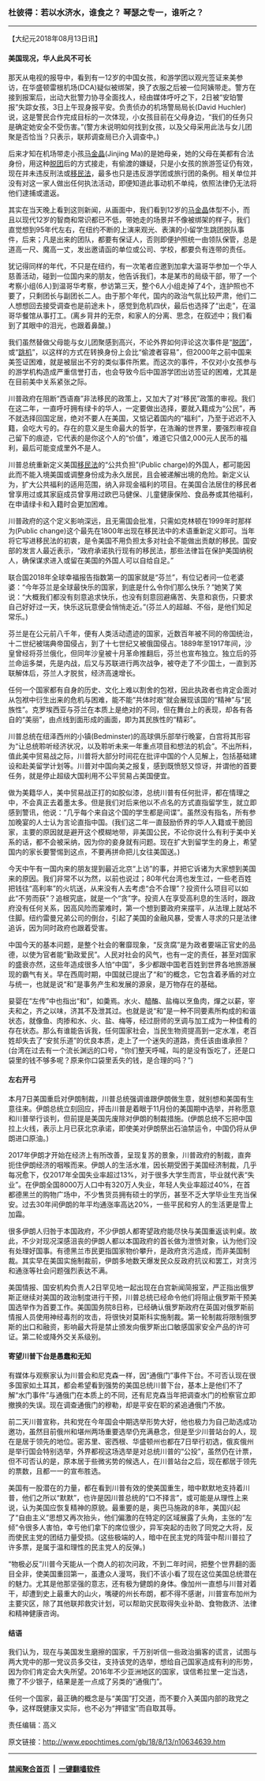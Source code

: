 ### 杜彼得：若以水济水，谁食之？ 琴瑟之专一，谁听之？
------------------------

<p>【大纪元2018年08月13日讯】</p>
<h4>美国现况，华人此风不可长</h4>
<p>那天从电视的报导中，看到有一12岁的中国女孩，和游学团以观光签证来美参访，在华盛顿雷根机场(DCA)疑似被绑架，换了衣服之后被一位阿姨带走。警方在接到报案后，出动大批警力协寻全面找人，经由媒体呼吁之下，2日被“安珀警报”失踪女孩，3日上午现身报平安。负责侦办的机场警局局长(David Huchler)说，这是警民合作完成目标的一次体现，小女孩目前在父母身边，“我们的任务只是确定她安全不受伤害。”(警方未说明如何找到女孩，以及父母采用此法与女儿团聚是否恰当？只表示，联邦调查局已介入调查中。)</p>
<p>后来才知在机场带走小孩<a href="http://www.epochtimes.com/gb/tag/%E9%A9%AC%E9%87%91%E6%99%B6.html">马金晶</a>(Jinjing Ma)的是她母亲，她的父母在美都有合法身份，用这种<a href="http://www.epochtimes.com/gb/tag/%E8%84%B1%E5%9B%A2.html">脱团</a>后的方式接走，有偷渡的嫌疑，只是小女孩的旅游签证仍有效，现在并未违反刑法或<a href="http://www.epochtimes.com/gb/tag/%E7%A7%BB%E6%B0%91%E6%B3%95.html">移民法</a>，最多也只是违反游学团或旅行团的条例。相关单位并没有对这一家人做出任何执法活动，即便知道此事动机不单纯，依照法律仍无法将他们逮捕或遣返。</p>
<p>其实在当天晚上看到这则新闻，从画面中，我们看到12岁的<a href="http://www.epochtimes.com/gb/tag/%E9%A9%AC%E9%87%91%E6%99%B6.html">马金晶</a>体型不小，而且以现代12岁的智商和常识都已不低，带她走的场景并不像被绑架的样子。我们直觉想到95年代左右，在纽约不断的上演来观光、表演的小留学生跳团脱队事件，后来；凡是出来的团队，都要有保证人，否则即便护照统一由领队保管，总是道高一尺、魔高一丈，发出邀请函的单位或公司、学校，都要负有连带的责任。</p>
<p>犹记得同样的年代，不只是在纽约，有一次笔者应邀到加拿大温哥华参加一个华人慈善活动，碰到一位国内来的朋友，他告诉我们，本是某市的局级干部，带了一个考察小组(6人)到温哥华考察，参访第三天，整个6人小组走掉了4个，连护照也不要了，只剩团长与副团长二人。由于那个年代，国内的政治气氛比较严肃，他们二人想想回去接受调查也是前途未卜，感觉到危机四伏，最后也选择了“出走”，在温哥华餐馆从事打工。(离乡背井的无奈，和家人的分离、思念，在叙述中；我们看到了其眼中的泪光，也跟着鼻酸。)</p>
<p>我们虽然替做父母能与女儿团聚感到高兴，不论外界如何评论这次事件是“<a href="http://www.epochtimes.com/gb/tag/%E8%84%B1%E5%9B%A2.html">脱团</a>”，或“<a href="http://www.epochtimes.com/gb/tag/%E8%B7%B3%E6%9C%BA.html">跳机</a>”，以这样的方式在转换身份上会比“偷渡者容易”，但2000年之前中国来美签证困难，就是被层出不穷的类似事件所累。而这次的事件，不仅对小女孩参与的游学机构造成严重信誉打击，也会导致今后中国游学团出访签证的困难，尤其是在目前美中关系紧张之际。</p>
<p>川普政府在阻断“西语裔”非法移民的政策上，又加大了对“移民”政策的审视。我们在这二年，一直呼吁拥有绿卡的华人，一定要做出选择，要就入籍成为“公民”，再不就选择回国定居，绝对不要人在美国，又惦记着国内的“福利”，乃至于迟迟不入籍，会吃大亏的。存在的意义是生命最大的哲学，在浩瀚的世界里，要强烈审视自己留下的痕迹，它代表的是你这个人的“价值”，难道它只值2,000元人民币的福利，最后可能变成里外不是人。</p>
<p>川普总统重新定义美国<a href="http://www.epochtimes.com/gb/tag/%E7%A7%BB%E6%B0%91%E6%B3%95.html">移民法</a>的“公共负担”(Public charge)的外国人，都可能因此而不能入境美国或调整身份成为永久居民，且会被递解出境的危险。新定义认为，扩大公共福利的适用范围，纳入非现金福利的项目。在美国合法居住的移民者曾享用过或其家庭成员曾享用过欧巴马健保、儿童健康保险、食品券或其他福利，在申请绿卡和入籍时会更加困难。</p>
<p>川普政府的这个定义影响深远，且无需国会批准，只需如克林顿在1999年时那样为(Public change)这个最先在1800年出现在移民法中的术语重新定义即可。当年将它写进移民法的初衷，是令美国不用负担太多对社会不能做出贡献的移民。国安部的发言人最近表示，“政府承诺执行现有的移民法，那些法律旨在保护美国纳税人，确保谋求进入或留在美国的外国人可以自给自足。”</p>
<p>联合国2018年全球幸福报告指数第一的国家就是“芬兰”，有位记者问一位老婆婆：“今年芬兰是全球最快乐的国家，到底是什么令你们那么快乐？”她笑了笑说：“大概我们都没有刻意追求快乐，也没有刻意回避痛苦、失意和哀伤，只要求自己好好过一天，快乐这玩意便会悄悄走近。”(芬兰人的超越、不俗，是他们知足常乐。)</p>
<p>芬兰是在公元前八千年，便有人类活动遗迹的国家，近数百年被不同的帝国统治，十二世纪被瑞典帝国侵占，到了十七世纪又被俄国侵占。1889年至1917年间，沙皇曾经将芬兰俄化，但同年沙皇被十月革命推翻后，芬兰也宣布独立。独立后的芬兰命运多桀，先是内战，后又与苏联进行两次战争，被夺走了不少国土，一直到苏联解体后，芬兰人才脱贫，经济高速增长。</p>
<p>任何一个国家都有自身的历史、文化上难以割舍的包袱，因此执政者也肯定会面对从包袱中衍生出来的危机与困难，能不能“共体时艰”就会展现该国的“精神”与“民族性”。克罗埃西亚与芬兰在本质上是绝对的不同，但在舞台上的表现，却各有各自的“美丽”，由点线到面形成的画面，即为其民族性的“精彩”。</p>
<p>川普总统在纽泽西州的小镇(Bedminster)的高球俱乐部举行晚宴，白宫将其形容为“让总统聆听经济状况，以及聆听未来一年重点项目和想法的机会”。不出所料，值此美中贸易战之际，川普将大部分时间花在批评中国的个人见解上，包括基础建设和赴美留学计划等。川普对中国向美之报复，感到既愤怒又惊讶，并谓他的首要任务，就是停止超级大国利用不公平贸易占美国便宜。</p>
<p>做为美籍华人，美中贸易战正打的如胶似漆，总统川普有任何批评，都在情理之中，不会真正去着墨太多。但是我们对后来他以不点名的方式直指留学生，就立即感到警讯，他说：“几乎每个来自这个国的学生都是间谍”。虽然没有指名，所有参加晚宴的人士认为言论直指中国。(我们这二年一直鼓励侨界的华人入籍或干脆回家，主要的原因就是避开这个模糊地带，非美国公民，不论你说什么有利于美中关系的话，都不会被采纳，因为你的妾身就有问题。现在扩大到留学生的身上，希望国内的家长要警惕到这点，不要再拼命把儿女往美国送。)</p>
<p>今天中午有一国内来的朋友提到最近北京“上访”的事，并把它诉诸为大家想到美国来的原因。我们非常不以为然，以前也说过；80年代台湾也发生过，一些老百姓把钱往“高利率”的火坑送，从来没有人去考虑“合不合理”？投资什么项目可以如此“不劳而获”？追根究底，就是一个“贪”字。投资人在享受高利息的生活时，跟政府没有任何关系，因高风险而蒙难时，第一个想到要政府来摆平，从法理上就站不住脚。纽约雷曼兄弟公司的倒台，引起了美国的金融风暴，受害人寻求的只是法律追诉，因为同时政府也跟着受害。</p>
<p>中国今天的基本问题，是整个社会的奢靡现象，“反贪腐”是为政者要端正官史的品德，以使为官者能“勤政爱民”。人民对社会的风气，也有一定的责任，甚至对国家的盛衰亦然，这些年造成很多人怕“中国”，多少都跟中国老百姓到世界各地旅游展现的霸气有关。早在西周时期，中国就已提出了“和”的概念，它包含着矛盾的对立与统一，也就是说“和”是事务产生和发展的源泉，是万物存在的基础。</p>
<p>妟婴在“左传”中也指出“和”，如羮焉。水火、醯醢、盐梅以烹鱼肉，燀之以薪，宰夫和之，齐之以味，济其不及泄其过。也就是说“和”是一种不同要素所构成的和谐状态，就像鱼、肉掺和水、火、盐、梅等，经过厨师的烹调与加工成为一种佳肴的存在状态。那么有谁能告诉我，任何国家社会，当民生物资提高到一定水准，老百姓却失去了“安贫乐道”的优良本质，走上了一个迷失的道路，责任该由谁承担？(台湾在过去有一个流长渊远的口号，“你们整天呼喊，叫的是没有饭吃了，还是口袋里的钱不够多呢？原来你口袋里丢失的钱，是合理的吗？”)</p>
<h4>左右开弓</h4>
<p>本月7日美国重启对伊朗制裁，川普总统强调谁跟伊朗做生意，就别想和美国有生意往来。伊朗总统立刻回应，抨击川普是着眼于11月份的美国期中选举，并称愿意和川普举行谈判，但前提是美国先废除对伊朗的制裁措施。(伊朗总统不忘把中国拉上火线，表示上月已获北京承诺，即使美对伊朗祭出石油禁运令，中国仍将从伊朗进口原油。)</p>
<p>2017年伊朗才开始在经济上有所改善，呈现复苏的景象，川普政府的制裁，直奔扼住伊朗经济的咽喉而来。伊朗人的生活水准，因长期受困于美国经济制裁，几乎每况愈下，仅2017年全国失业率超过13%，对于很多大学生而言，毕业就代表“失业”。在伊朗全国8000万人口中有320万人失业，年轻人失业率超过40%，在首都德黑兰的购物广场中，不少售货员拥有硕士的学历，甚至不乏大学毕业生充当保安。过去30年间伊朗的年平均通涨率高达20%，一些平民和穷人的生活更是雪上加霜。</p>
<p>很多伊朗人归咎于本国政府，不少伊朗人都寄望政府能尽快与美国重返谈判桌。故此，不少对现况深感沮丧的伊朗人都以本国政府的首长做为泄愤对象，认为他们没有处理好国事。有德黑兰市民更指国家物价攀升，是政府贪污造成，而非美国制裁。其实早在美国实施制裁前，伊朗多地数天爆发民众反政府抗议和罢工，对贪污和通涨等社会问题强烈表达不满。</p>
<p>美国情报、国安机构负责人2日罕见地一起出现在白宫新闻简报室，严正指出俄罗斯正继续对美国的政治制度进行干预，川普总统已经命令他们将阻止俄罗斯干预美国选举作为首要工作。美国国务院8日称，已经确认俄罗斯政府在英国对俄罗斯前情报人员使用神经毒剂的攻击，将很快对莫斯科实施制裁。第一轮制裁将限制俄罗斯的出口和融资，影响最大将是禁止颁发向俄罗斯出口敏感国家安全产品的许可证。第二轮或降外交关系级别。</p>
<h4>寄望川普下台是愚蠢和无知</h4>
<p>有媒体与观察家认为川普会和尼克森一样，因“通俄门”事件下台。不可否认现在很多国家如土耳其，都会希望看到强势的美国总统川普下台，基本上是他们不了解“水门事件”与通俄门在本质上的不同，还有尼克森当年把调查水门的检察官立即撤换的失误。现在调查通俄门的穆勒，却是平安在职的紧追通俄门不放。</p>
<p>前二天川普宣称，共和党在今年国会中期选举形势大好，他也极力为自己助选成功邀功，虽然目前俄州和堪州两场重要选举仍充满悬念，但是至少川普站台的人，现在是居于领先的地位。密苏里、密西根、华盛顿州也都在7日举行初选，俄亥俄州是举行国会特别选举，外界都视这场选举是对总统川普的“公投”，虽然仍在计票，但不可否认的是，原本居于些微劣势的候选人，在川普站台之后，现在都居于领先的票数，且都一一的宣布胜选。</p>
<p>美国有一股潜在的力量，都在看到川普有效的使美国重生，暗中默默地支持着川普，他们之所以“默默”，也许是因川普总统的“口不择言”，或可能是从理性上来说，认为美国应恢复精神的原貌。最重要的是，奥巴马施政的8年，美国兴起了“自由主义”思想又再次抬头，他们偏激的在特定的区域展露了头角，主张的“左倾”令很多人害怕，幸亏他们拿下的席位很少，异军突起的击败了同党之大将，反而使民主党的团结力量受损。(这些极端的人，暗中在民主党的阵营中帮川普拉了许多票，是属于温和理性的民主党人的反弹。)</p>
<p>“物极必反”川普今天能从一个商人的初次问政，不到二年时间，把整个世界翻的面目全非，使美国重回第一，虽遭众人漫骂，我们不该小看了现在这位美国总统潜在的魅力。尤其是他那坚强的意志，还有极为健朗的身体。像加州一直想与川普对着干，却遭到史上最重大的山火，嘴硬的州长布朗，都不得不感谢，川普宣布加州为主要灾区，除了其他联邦救灾计划，可以帮助灾民取得失业补助、食物救济、法律和精神健康咨询。</p>
<h4>结语</h4>
<p>我们认为，现在与美国发生磨擦的国家，千万别听信一些政治掮客的谎言，试图与两大党中的那一党议员多交往，支持该党的选举，想给自己国家造成有利的形势，因为你们肯定会大失所望。2016年不少亚洲地区的国家，误信希拉里一定当选，撒了不少银子，结果是差一点成了另类的“通俄门”。</p>
<p>任何一个国家，最正确的概念是与“美国”打交道，而不要介入美国内部的政党之争，这样既健康又实际，也不必为“押错宝”而自取其辱。</p>
<p>责任编辑：高义</p>

原文链接：http://www.epochtimes.com/gb/18/8/13/n10634639.htm


------------------------
#### [禁闻聚合首页](https://github.com/gfw-breaker/banned-news/blob/master/README.md) &nbsp;|&nbsp;  [一键翻墙软件](https://github.com/gfw-breaker/nogfw/blob/master/README.md)